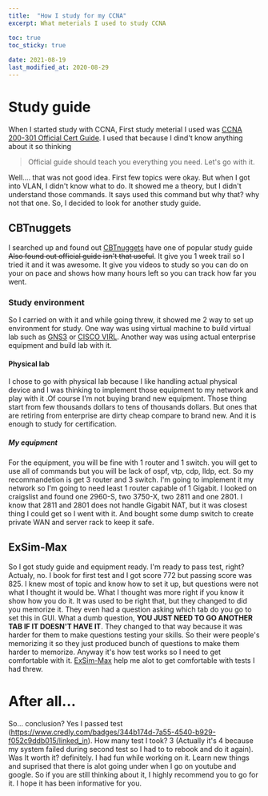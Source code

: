 ```yaml
---
title:  "How I study for my CCNA"
excerpt: What meterials I used to study CCNA

toc: true
toc_sticky: true
 
date: 2021-08-19
last_modified_at: 2020-08-29
---
```



# Study guide

When I started study with CCNA, First study meterial I used was [CCNA 200-301 Official Cert Guide](https://www.ciscopress.com/store/ccna-200-301-official-cert-guide-library-premium-edition-9780136755494). I used that because I dind't know anything about it so thinking

>Official guide should teach you everything you need. Let's go with it.

Well.... that was not good idea. First few topics were okay. But when I got into VLAN, I didn't know what to do. It showed me a theory, but I didn't understand those commands. It says used this command but why that? why not that one. So, I decided to look for another study guide. 


## CBTnuggets

I searched up and found out [CBTnuggets](https://www.cbtnuggets.com/home) have one of popular study guide <del>Also found out official guide isn't that useful</del>. It give you 1 week trail so I tried it and it was awesome. It give you videos to study so you can do on your on pace and shows how many hours left so you can track how far you went. 

### Study environment

So I carried on with it and while going threw, it showed me 2 way to set up environment for study. One way was using virtual machine to build virtual lab such as [GNS3](https://www.gns3.com) or [CISCO VIRL](https://learningnetworkstore.cisco.com/cisco-modeling-labs-personal/cisco-cml-personal). Another way was using actual enterprise equipment and build lab with it. 

#### Physical lab

I chose to go with physical lab because I like handling actual physical device and I was thinking to implement those equipment to my network and play with it .Of course I'm not buying brand new equipment. Those thing start from few thousands dollars to tens of thousands dollars. But ones that are retiring from enterprise are dirty cheap compare to brand new. And it is enough to study for certification.  

##### My equipment

For the equipment, you will be fine with 1 router and 1 switch. you will get to use all of commands but you will be lack of ospf, vtp, cdp, lldp, ect. So my recommandetion is get 3 router and 3 switch. I'm going to implement it my network so I'm going to need least 1 router capable of 1 Gigabit. I looked on craigslist and found one 2960-S, two 3750-X, two 2811 and one 2801. I know that 2811 and 2801 does not handle Gigabit NAT, but it was closest thing I could get so I went with it. And bought some dump switch to create private WAN and server rack to keep it safe.


## ExSim-Max

So I got study guide and equipment ready. I'm ready to pass test, right? Actualy, no. I book for first test and I got score 772 but passing score was 825. I knew most of topic and know how to set it up, but questions were not what I thought it would be. What I thought was more right if you know it show how you do it. It was used to be right that, but they changed to did you memorize it. They even had a question asking which tab do you go to set this in GUI. What a dumb question, **YOU JUST NEED TO GO ANOTHER TAB IF IT DOESN'T HAVE IT**. They changed to that way because it was harder for them to make questions testing your skills. So their were people's memorizing it so they just produced bunch of questions to make them harder to memorize. Anyway it's how test works so I need to get comfortable with it. [ExSim-Max](https://www.boson.com/practice-exam/200-301-cisco-ccna-practice-exam) help me alot to get comfortable with tests I had threw.


# After all...

So... conclusion? Yes I passed test (https://www.credly.com/badges/344b174d-7a55-4540-b929-f052c9ddb015/linked_in). How many test I took? 3 (Actually it's 4 because my system failed during second test so I had to to rebook and do it again). Was It worth it? definitely. I had fun while working on it. Learn new things and suprised that there is alot going under when I go on youtube and google. So if you are still thinking about it, I highly recommend you to go for it. I hope it has been informative for you.
